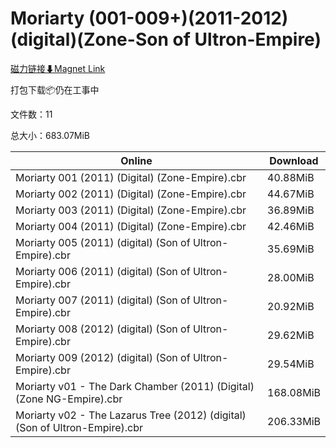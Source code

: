 # Moriarty (001-009+)(2011-2012)(digital)(Zone-Son of Ultron-Empire)

[磁力链接⬇Magnet Link](magnet:?xt=urn:btih:eb1f75cd20f1a71a2d2b329f51950a602bdae5b2&dn=Moriarty%20%28001-009%2B%29%282011-2012%29%28digital%29%28Zone-Son%20of%20Ultron-Empire%29)

打包下载📦仍在工事中

文件数：11

总大小：683.07MiB

Online | Download
--- | ---
Moriarty 001 (2011) (Digital) (Zone-Empire).cbr | 40.88MiB
Moriarty 002 (2011) (Digital) (Zone-Empire).cbr | 44.67MiB
Moriarty 003 (2011) (Digital) (Zone-Empire).cbr | 36.89MiB
Moriarty 004 (2011) (Digital) (Zone-Empire).cbr | 42.46MiB
Moriarty 005 (2011) (digital) (Son of Ultron-Empire).cbr | 35.69MiB
Moriarty 006 (2011) (digital) (Son of Ultron-Empire).cbr | 28.00MiB
Moriarty 007 (2011) (digital) (Son of Ultron-Empire).cbr | 20.92MiB
Moriarty 008 (2012) (digital) (Son of Ultron-Empire).cbr | 29.62MiB
Moriarty 009 (2012) (digital) (Son of Ultron-Empire).cbr | 29.54MiB
Moriarty v01 - The Dark Chamber (2011) (Digital) (Zone NG-Empire).cbr | 168.08MiB
Moriarty v02 - The Lazarus Tree (2012) (digital) (Son of Ultron-Empire).cbr | 206.33MiB
